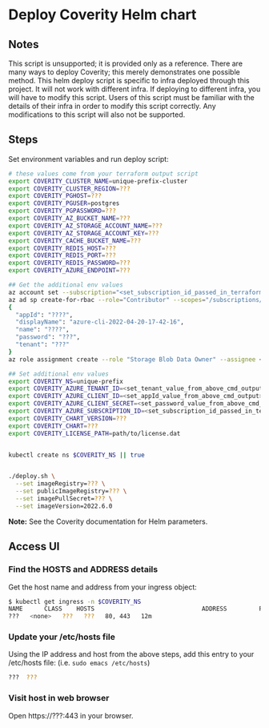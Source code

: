 # Deploy Coverity Helm chart

## Notes

This script is unsupported; it is provided only as a reference.
There are many ways to deploy Coverity; this merely demonstrates one possible method.
This helm deploy script is specific to infra deployed through this project.  It will not work with different infra.
If deploying to different infra, you will have to modify this script.
Users of this script must be familiar with the details of their infra in order to modify this script correctly.
Any modifications to this script will also not be supported.

## Steps

Set environment variables and run deploy script:
```bash
# these values come from your terraform output script
export COVERITY_CLUSTER_NAME=unique-prefix-cluster
export COVERITY_CLUSTER_REGION=???
export COVERITY_PGHOST=???
export COVERITY_PGUSER=postgres
export COVERITY_PGPASSWORD=???
export COVERITY_AZ_BUCKET_NAME=???
export COVERITY_AZ_STORAGE_ACCOUNT_NAME=???
export COVERITY_AZ_STORAGE_ACCOUNT_KEY=???
export COVERITY_CACHE_BUCKET_NAME=???
export COVERITY_REDIS_HOST=???
export COVERITY_REDIS_PORT=???
export COVERITY_REDIS_PASSWORD=???
export COVERITY_AZURE_ENDPOINT=???

## Get the additional env values
az account set --subscription="<set_subscription_id_passed_in_terraform_input>"
az ad sp create-for-rbac --role="Contributor" --scopes="/subscriptions/<set_subscription_id_passed_in_terraform_input>"
{
  "appId": "????",
  "displayName": "azure-cli-2022-04-20-17-42-16",
  "name": "????",
  "password": "???",
  "tenant": "???"
}
az role assignment create --role "Storage Blob Data Owner" --assignee <set_appId_value_from_above_cmd_output>

## Set additional env values
export COVERITY_NS=unique-prefix
export COVERITY_AZURE_TENANT_ID=<set_tenant_value_from_above_cmd_output>
export COVERITY_AZURE_CLIENT_ID=<set_appId_value_from_above_cmd_output>
export COVERITY_AZURE_CLIENT_SECRET=<set_password_value_from_above_cmd_output>
export COVERITY_AZURE_SUBSCRIPTION_ID=<set_subscription_id_passed_in_terraform_input>
export COVERITY_CHART_VERSION=??? 
export COVERITY_CHART=???
export COVERITY_LICENSE_PATH=path/to/license.dat


kubectl create ns $COVERITY_NS || true


./deploy.sh \
  --set imageRegistry=??? \
  --set publicImageRegistry=??? \
  --set imagePullSecret=??? \
  --set imageVersion=2022.6.0
```

**Note:** See the Coverity documentation for Helm parameters.

## Access UI

### Find the HOSTS and ADDRESS details

Get the host name and address from your ingress object:

```bash
$ kubectl get ingress -n $COVERITY_NS
NAME      CLASS    HOSTS                              ADDRESS         PORTS     AGE
???   <none>   ???   ???   80, 443   12m
```

### Update your /etc/hosts file

Using the IP address and host from the above steps, add this entry to your /etc/hosts file: (i.e. `sudo emacs /etc/hosts`)

```bash
???  ???
```

### Visit host in web browser

Open https://???:443 in your browser.
